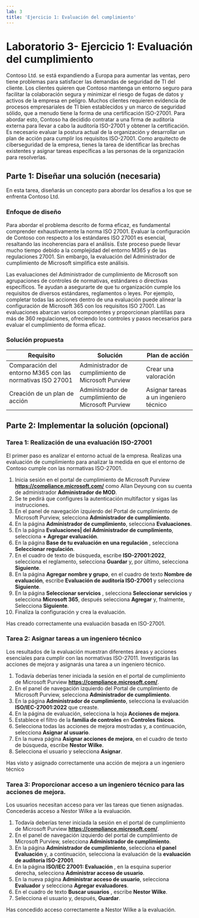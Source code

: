 ```yaml
---
lab: 3
title: 'Ejercicio 1: Evaluación del cumplimiento'
---
```


# Laboratorio 3- Ejercicio 1: Evaluación del cumplimiento

Contoso Ltd. se está expandiendo a Europa para aumentar las ventas, pero tiene problemas para satisfacer las demandas de seguridad de TI del cliente. Los clientes quieren que Contoso mantenga un entorno seguro para facilitar la colaboración segura y minimizar el riesgo de fugas de datos y activos de la empresa en peligro. Muchos clientes requieren evidencia de procesos empresariales de TI bien establecidos y un marco de seguridad sólido, que a menudo tiene la forma de una certificación ISO-27001. Para abordar esto, Contoso ha decidido contratar a una firma de auditoría externa para llevar a cabo la auditoría ISO-27001 y obtener la certificación. Es necesario evaluar la postura actual de la organización y desarrollar un plan de acción para cumplir los requisitos ISO-27001. Como arquitecto de ciberseguridad de la empresa, tienes la tarea de identificar las brechas existentes y asignar tareas específicas a las personas de la organización para resolverlas.

## Parte 1: Diseñar una solución (necesaria)

En esta tarea, diseñarás un concepto para abordar los desafíos a los que se enfrenta Contoso Ltd.

### Enfoque de diseño

Para abordar el problema descrito de forma eficaz, es fundamental comprender exhaustivamente la norma ISO 27001. Evaluar la configuración de Contoso con respecto a los estándares ISO 27001 es esencial, resaltando las incoherencias para el análisis. Este proceso puede llevar mucho tiempo debido a la complejidad del entorno M365 y de las regulaciones 27001. Sin embargo, la evaluación del Administrador de cumplimiento de Microsoft simplifica este análisis.

Las evaluaciones del Administrador de cumplimiento de Microsoft son agrupaciones de controles de normativas, estándares o directivas específicos. Te ayudan a asegurarte de que tu organización cumple los requisitos de diversos estándares, reglamentos o leyes. Por ejemplo, completar todas las acciones dentro de una evaluación puede alinear la configuración de Microsoft 365 con los requisitos ISO 27001. Las evaluaciones abarcan varios componentes y proporcionan plantillas para más de 360 regulaciones, ofreciendo los controles y pasos necesarios para evaluar el cumplimiento de forma eficaz. 

### Solución propuesta

|Requisito|Solución|Plan de acción|
|----|----|----|
|Comparación del entorno M365 con las normativas ISO 27001|Administrador de cumplimiento de Microsoft Purview|Crear una valoración|
|Creación de un plan de acción|Administrador de cumplimiento de Microsoft Purview|Asignar tareas a un ingeniero técnico|

## Parte 2: Implementar la solución (opcional)

### Tarea 1: Realización de una evaluación ISO-27001

El primer paso es analizar el entorno actual de la empresa. Realizas una evaluación de cumplimiento para analizar la medida en que el entorno de Contoso cumple con las normativas ISO-27001.

1. Inicia sesión en el portal de cumplimiento de Microsoft Purview **https://compliance.microsoft.com/** como Allan Deyoung con su cuenta de administrador **Administrador de MOD**.
2. Se te pedirá que configures la autenticación multifactor y sigas las instrucciones.
3. En el panel de navegación izquierdo del Portal de cumplimiento de Microsoft Purview, selecciona **Administrador de cumplimiento**.
4. En la página **Administrador de cumplimiento**, selecciona **Evaluaciones**.
5. En la página **Evaluaciones\| del Administrador de cumplimiento**, selecciona **+ Agregar evaluación**.
6. En la página **Base de tu evaluación en una regulación** , selecciona **Seleccionar regulación**.
7. En el cuadro de texto de búsqueda, escribe **ISO-27001:2022**, selecciona el reglamento, selecciona **Guardar** y, por último, selecciona **Siguiente**.
8. En la página **Agregar nombre y grupo**, en el cuadro de texto **Nombre de evaluación**, escribe **Evaluación de auditoría ISO-27001** y selecciona **Siguiente**.
9. En la página **Seleccionar servicios** , selecciona **Seleccionar servicios** y selecciona **Microsoft 365**, después selecciona **Agregar** y, fnalmente, Selecciona **Siguiente**.
10. Finaliza la configuración y crea la evaluación.

Has creado correctamente una evaluación basada en ISO-27001.

### Tarea 2: Asignar tareas a un ingeniero técnico

Los resultados de la evaluación muestran diferentes áreas y acciones esenciales para cumplir con las normativas ISO-27011. Investigarás las acciones de mejora y asignarás una tarea a un ingeniero técnico.

1. Todavía deberías tener iniciada la sesión en el portal de cumplimiento de Microsoft Purview **https://compliance.microsoft.com/**.
2. En el panel de navegación izquierdo del Portal de cumplimiento de Microsoft Purview, selecciona **Administrador de cumplimiento**.
3. En la página **Administrador de cumplimiento**, selecciona la evaluación **ISO/IEC-27001:2022** que creaste.
4. En la página de evaluación, selecciona la hoja **Acciones de mejora**.
5. Establece el filtro de la **familia de controles** en **Controles físicos**.
6. Selecciona todas las acciones de mejora mostradas y, a continuación, selecciona **Asignar al usuario**.
7. En la nueva página **Asignar acciones de mejora**, en el cuadro de texto de búsqueda, escribe **Nestor Wilke**.
8. Selecciona el usuario y selecciona **Asignar**.

Has visto y asignado correctamente una acción de mejora a un ingeniero técnico

### Tarea 3: Proporcionar acceso a un ingeniero técnico para las acciones de mejora.

Los usuarios necesitan acceso para ver las tareas que tienen asignadas. Concederás acceso a Nestor Wilke a la evaluación.

1. Todavía deberías tener iniciada la sesión en el portal de cumplimiento de Microsoft Purview **https://compliance.microsoft.com/**.
2. En el panel de navegación izquierdo del portal de cumplimiento de Microsoft Purview, selecciona **Administrador de cumplimiento**.
3. En la página **Administrador de cumplimiento**, selecciona **el panel Evaluación** y, a continuación, selecciona la evaluación de la **evaluación de auditoría ISO-27001**.
4. En la página **ISO/IEC 27001: Evaluación** , en la esquina superior derecha, selecciona **Administrar acceso de usuario**.
5. En la nueva página **Administrar acceso de usuario**, selecciona **Evaluador** y selecciona **Agregar evaluadores**.
6. En el cuadro de texto **Buscar usuarios** , escribe **Nestor Wilke**.
7. Selecciona el usuario y, después, **Guardar**.

Has concedido acceso correctamente a Nestor Wilke a la evaluación.
